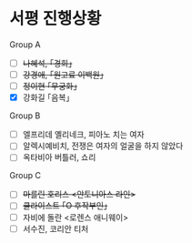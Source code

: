 서평 진행상황
========

Group A
- [ ] ~~나혜석, ｢경희｣~~
- [ ] ~~강경애, ｢원고료 이백원｣~~
- [ ] ~~정이현 ｢무궁화｣~~
- [x] 강화길 ｢음복｣

Group B
- [ ] 엘프리데 옐리네크, 피아노 치는 여자
- [ ] 알렉시예비치, 전쟁은 여자의 얼굴을 하지 않았다
- [ ] 옥타비아 버틀러, 쇼리

Group C
- [ ] ~~마를린 호리스 <안토니아스 라인>~~
- [ ] ~~클라이스트 ｢O 후작부인｣~~
- [ ] 자비에 돌란 <로렌스 애니웨이>
- [ ] 서수진, 코리안 티처
